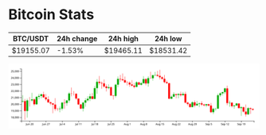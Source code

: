 # Bitcoin Stats

BTC/USDT|24h change|24h high|24h low|
|---|---|---|---|
|$19155.07|-1.53%|$19465.11|$18531.42|

<img src="./chart.svg">
